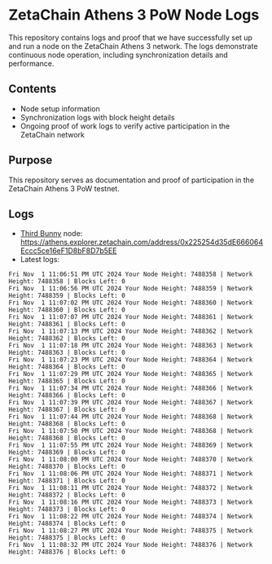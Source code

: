 # ZetaChain Athens 3 PoW Node Logs
This repository contains logs and proof that we have successfully set up and run a node on the ZetaChain Athens 3 network. The logs demonstrate continuous node operation, including synchronization details and performance.

## Contents
- Node setup information
- Synchronization logs with block height details
- Ongoing proof of work logs to verify active participation in the ZetaChain network

## Purpose
This repository serves as documentation and proof of participation in the ZetaChain Athens 3 PoW testnet.

## Logs

- [Third Bunny](https://thirdbunny.xyz/) node: https://athens.explorer.zetachain.com/address/0x225254d35dE666064Eccc5ce16eF1D8bF8D7b5EE
- Latest logs:
```
Fri Nov  1 11:06:51 PM UTC 2024 Your Node Height: 7488358 | Network Height: 7488358 | Blocks Left: 0
Fri Nov  1 11:06:56 PM UTC 2024 Your Node Height: 7488359 | Network Height: 7488359 | Blocks Left: 0
Fri Nov  1 11:07:02 PM UTC 2024 Your Node Height: 7488360 | Network Height: 7488360 | Blocks Left: 0
Fri Nov  1 11:07:07 PM UTC 2024 Your Node Height: 7488361 | Network Height: 7488361 | Blocks Left: 0
Fri Nov  1 11:07:13 PM UTC 2024 Your Node Height: 7488362 | Network Height: 7488362 | Blocks Left: 0
Fri Nov  1 11:07:18 PM UTC 2024 Your Node Height: 7488363 | Network Height: 7488363 | Blocks Left: 0
Fri Nov  1 11:07:23 PM UTC 2024 Your Node Height: 7488364 | Network Height: 7488364 | Blocks Left: 0
Fri Nov  1 11:07:29 PM UTC 2024 Your Node Height: 7488365 | Network Height: 7488365 | Blocks Left: 0
Fri Nov  1 11:07:34 PM UTC 2024 Your Node Height: 7488366 | Network Height: 7488366 | Blocks Left: 0
Fri Nov  1 11:07:39 PM UTC 2024 Your Node Height: 7488367 | Network Height: 7488367 | Blocks Left: 0
Fri Nov  1 11:07:44 PM UTC 2024 Your Node Height: 7488368 | Network Height: 7488368 | Blocks Left: 0
Fri Nov  1 11:07:50 PM UTC 2024 Your Node Height: 7488368 | Network Height: 7488368 | Blocks Left: 0
Fri Nov  1 11:07:55 PM UTC 2024 Your Node Height: 7488369 | Network Height: 7488369 | Blocks Left: 0
Fri Nov  1 11:08:00 PM UTC 2024 Your Node Height: 7488370 | Network Height: 7488370 | Blocks Left: 0
Fri Nov  1 11:08:06 PM UTC 2024 Your Node Height: 7488371 | Network Height: 7488371 | Blocks Left: 0
Fri Nov  1 11:08:11 PM UTC 2024 Your Node Height: 7488372 | Network Height: 7488372 | Blocks Left: 0
Fri Nov  1 11:08:16 PM UTC 2024 Your Node Height: 7488373 | Network Height: 7488373 | Blocks Left: 0
Fri Nov  1 11:08:22 PM UTC 2024 Your Node Height: 7488374 | Network Height: 7488374 | Blocks Left: 0
Fri Nov  1 11:08:27 PM UTC 2024 Your Node Height: 7488375 | Network Height: 7488375 | Blocks Left: 0
Fri Nov  1 11:08:32 PM UTC 2024 Your Node Height: 7488376 | Network Height: 7488376 | Blocks Left: 0
```
